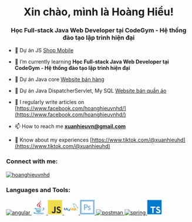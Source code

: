 <h1 align="center">Xin chào, mình là Hoàng Hiểu!</h1>
<h3 align="center">Học Full-stack Java Web Developer tại CodeGym - Hệ thống đào tạo lập trình hiện đại</h3>

- 🔭 Dự án JS [Shop Mobile](https://xuanhieuvnhd.github.io/shop/)

- 🌱 I’m currently learning **Học Full-stack Java Web Developer tại CodeGym - Hệ thống đào tạo lập trình hiện đại**

- 👯 Dự án Java core [Website bán hàng](https://github.com/xuanhieuvnhd/CaseStudyMD2)

- 🤝 Dự án Java DispatcherServlet, My SQL [Website bán quần áo](https://github.com/xuanhieuvnhd/case-study-md3)

- 📝 I regularly write articles on [https://www.facebook.com/hoanghieuvnhd/](https://www.facebook.com/hoanghieuvnhd/)

- 📫 How to reach me **xuanhieuvn@gmail.com**

- 📄 Know about my experiences [https://www.tiktok.com/@xuanhieuhd](https://www.tiktok.com/@xuanhieuhd)

<h3 align="left">Connect with me:</h3>
<p align="left">
<a href="https://fb.com/hoanghieuvnhd" target="blank"><img align="center" src="https://raw.githubusercontent.com/rahuldkjain/github-profile-readme-generator/master/src/images/icons/Social/facebook.svg" alt="hoanghieuvnhd" height="30" width="40" /></a>
</p>

<h3 align="left">Languages and Tools:</h3>
<p align="left"> <a href="https://angular.io" target="_blank" rel="noreferrer"> <img src="https://angular.io/assets/images/logos/angular/angular.svg" alt="angular" width="40" height="40"/> </a> <a href="https://www.java.com" target="_blank" rel="noreferrer"> <img src="https://raw.githubusercontent.com/devicons/devicon/master/icons/java/java-original.svg" alt="java" width="40" height="40"/> </a> <a href="https://developer.mozilla.org/en-US/docs/Web/JavaScript" target="_blank" rel="noreferrer"> <img src="https://raw.githubusercontent.com/devicons/devicon/master/icons/javascript/javascript-original.svg" alt="javascript" width="40" height="40"/> </a> <a href="https://www.mysql.com/" target="_blank" rel="noreferrer"> <img src="https://raw.githubusercontent.com/devicons/devicon/master/icons/mysql/mysql-original-wordmark.svg" alt="mysql" width="40" height="40"/> </a> <a href="https://www.photoshop.com/en" target="_blank" rel="noreferrer"> <img src="https://raw.githubusercontent.com/devicons/devicon/master/icons/photoshop/photoshop-line.svg" alt="photoshop" width="40" height="40"/> </a> <a href="https://postman.com" target="_blank" rel="noreferrer"> <img src="https://www.vectorlogo.zone/logos/getpostman/getpostman-icon.svg" alt="postman" width="40" height="40"/> </a> <a href="https://spring.io/" target="_blank" rel="noreferrer"> <img src="https://www.vectorlogo.zone/logos/springio/springio-icon.svg" alt="spring" width="40" height="40"/> </a> <a href="https://www.typescriptlang.org/" target="_blank" rel="noreferrer"> <img src="https://raw.githubusercontent.com/devicons/devicon/master/icons/typescript/typescript-original.svg" alt="typescript" width="40" height="40"/> </a> </p>
